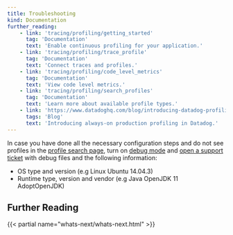 ```yaml
---
title: Troubleshooting
kind: Documentation
further_reading:
    - link: 'tracing/profiling/getting_started'
      tag: 'Documentation'
      text: 'Enable continuous profiling for your application.'
    - link: 'tracing/profiling/trace_profile'
      tag: 'Documentation'
      text: 'Connect traces and profiles.'
    - link: 'tracing/profiling/code_level_metrics'
      tag: 'Documentation'
      text: 'View code level metrics.'  
    - link: 'tracing/profiling/search_profiles'
      tag: 'Documentation'
      text: 'Learn more about available profile types.'
    - link: 'https://www.datadoghq.com/blog/introducing-datadog-profiling/'
      tags: 'Blog'
      text: 'Introducing always-on production profiling in Datadog.'
---
```


In case you have done all the necessary configuration steps and do not see profiles in the [profile search page](#search-profiles), turn on [debug mode][1] and [open a support ticket][2] with debug files and the following information:

- OS type and version (e.g Linux Ubuntu 14.04.3)
- Runtime type, version and vendor (e.g Java OpenJDK 11 AdoptOpenJDK)

## Further Reading

{{< partial name="whats-next/whats-next.html" >}}

[1]: /tracing/troubleshooting/#tracer-debug-mode
[2]: /help/

